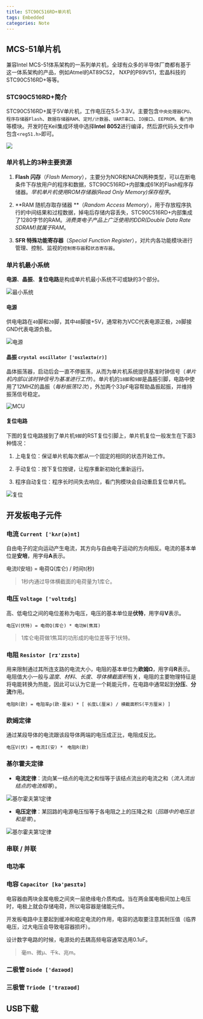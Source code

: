 ```yaml
---
title: STC90C516RD+单片机
tags: Embedded
categories: Note
---
```


## MCS-51单片机

兼容Intel MCS-51体系架构的一系列单片机，全球有众多的半导体厂商都有基于这一体系架构的产品，例如Atmel的AT89C52， NXP的P89V51，宏晶科技的STC90C516RD+等等。

### STC90C516RD+简介

STC90C516RD+属于5V单片机，工作电压在5.5-3.3V。主要包含`中央处理器CPU`、`程序存储器Flash`、`数据存储器RAM`、`定时/计数器`、`UART串口`、`IO接口`、`EEPROM`、`看门狗`等模块。开发时在Keil集成环境中选择**Intel 8052**进行编译，然后源代码头文件中包含`<reg51.h>`即可。

![](stc/intro.png)

<!-- more -->

### 单片机上的3种主要资源

1. **Flash 闪存**（*Flash Memory*），主要分为NOR和NADN两种类型，可以在断电条件下存放用户的程序和数据，STC90C516RD+内部集成61K的Flash程序存储器。*早机单片机使用ROM存储器(Read Only Memory)保存程序*。

2. **RAM 随机存取存储器 **（*Random Access Memory*），用于存放程序执行的中间结果和过程数据，掉电后存储内容丢失，STC90C516RD+内部集成了1280字节的RAM。*消费类电子产品上广泛使用的DDR(Double Data Rate SDRAM)就属于RAM*。

3. **SFR 特殊功能寄存器**（*Special Function Register*），对片内各功能模块进行管理、控制、监视的`控制寄存器`和`状态寄存器`。

### 单片机最小系统

**电源**、**晶振**、**复位电路**是构成单片机最小系统不可或缺的3个部分。

![](stc/minimum.png "最小系统")

#### 电源

供电电路在`40`脚和`20`脚，其中`40`脚接+5V，通常称为VCC代表电源正极，`20`脚接GND代表电源负极。

![](stc/power.png "电源")

#### 晶振 `crystal oscillator ['ɒsɪleɪtə(r)]`

晶体振荡器，启动后会一直不停振荡，从而为单片机系统提供基准时钟信号（*单片机内部以该时钟信号为基准进行工作*）。单片机的`18脚`和`9脚`是晶振引脚，电路中使用了12MHZ的晶振（*每秒振荡12次*），外加两个33pF电容帮助晶振起振，并维持振荡信号稳定。

![](stc/scm.png "MCU")

#### 复位电路

下图的复位电路接到了单片机`9脚`的RST复位引脚上，单片机复位一般发生在下面3种情况：

1. 上电复位：保证单片机每次都从一个固定的相同的状态开始工作。

2. 手动复位：按下复位按键，让程序重新初始化重新运行。

3. 程序自动复位：程序长时间失去响应，看门狗模块会自动重启复位单片机。

![](stc/reset.png "复位")


## 开发板电子元件

### 电流 `Current ['kʌr(ə)nt]`

自由电子的定向运动产生电流，其方向与自由电子运动的方向相反。电流的基本单位是**安培**，用字母**A**表示。

电流I(安培) = 电荷Q(库仑) / 时间t(秒)

> 1秒内通过导体横截面的电荷量为1库仑。

### 电压 `Voltage ['voltɪdʒ]`

高、低电位之间的电位差称为电压，电压的基本单位是**伏特**，用字母**V**表示。

```
电压V(伏特) = 电荷Q(库仑) * 电功W(焦耳)
```

> 1库仑电荷做1焦耳的功形成的电位差等于1伏特。

### 电阻 `Resistor [rɪ'zɪstə]`

用来限制通过其所连支路的电流大小，电阻的基本单位为**欧姆Ω**，用字母**R**表示。电阻值大小一般与*温度*、*材料*、*长度*、*导体横截面积*有关，电阻的主要物理特征是将电能转换为热能，因此可以认为它是一个耗能元件，在电路中通常起到**分压**、**分流**作用。

```
电阻R(欧) = 电阻率ρ(欧·厘米) * [ 长度L(厘米) / 横截面积S(平方厘米) ]
```

### 欧姆定律

通过某段导体的电流跟该段导体两端的电压成正比，电阻成反比。

```
电压V(伏) = 电流I(安) *　电阻R(欧)
```

### 基尔霍夫定律

- **电流定律**：流向某一结点的电流之和恒等于该结点流出的电流之和（*流入流出结点的电流相等*）。

![](stc/kirchhoff-1.png "基尔霍夫第1定律")

- **电压定律**：某回路的电源电压恒等于各电阻之上的压降之和（*回路中的电压总和是零*）。

![](stc/kirchhoff-2.png "基尔霍夫第1定律")

### 串联 / 并联


### 电功率


### 电容 `Capacitor [kə'pæsɪtə]`

电容器由两块金属电极之间夹一层绝缘电介质构成。当在两金属电极间加上电压时，电极上就会存储电荷，所以电容器是储能元件。

开发板电路中主要起到缓冲和稳定电流的作用，电容的选取要注意其耐压值（临界电压，过大电压会导致电容器损坏）。

设计数字电路的时候，电源处的去耦高频电容通常选用0.1uF。

> 毫m、微μ、千k、兆m。

### 二极管 `Diode ['daɪəʊd]`

### 三极管 `Triode ['traɪəʊd]`



## USB下载









